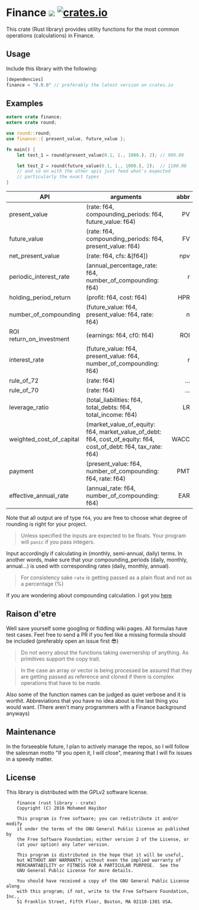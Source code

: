 # Finance ![](https://travis-ci.org/mohamedhayibor/finance.svg?branch=master) [![crates.io](https://img.shields.io/crates/v/finance.svg)](https://crates.io/crates/finance)


This crate (Rust library) provides utility functions for the most common operations (calculations) in Finance.

## Usage

Include this library with the following:
```rust
[dependencies]
finance = "0.0.0" // preferably the latest version on crates.io
```
## Examples
```rust
extern crate finance;
extern crate round;

use round::round;
use finance::{ present_value, future_value };

fn main() {
    let test_1 = round(present_value(0.1, 1., 1000.), 2); // 909.09

    let test_2 = round(future_value(0.1, 1., 1000.), 2);  // 1100.00
    // and so on with the other apis just feed what's expected
    // particularly the exact types
}

```

| API | arguments | abbr |
|-----|--------|--------:|
| present_value | (rate: f64, compounding_periods: f64, future_value: f64) | PV |
| future_value | (rate: f64, compounding_periods: f64, present_value: f64) | FV |
| net_present_value | (rate: f64, cfs: &[f64]) | npv |
| periodic_interest_rate | (annual_percentage_rate: f64, number_of_compounding: f64) | r |
| holding_period_return | (profit: f64, cost: f64) | HPR |
| number_of_compounding | (future_value: f64, present_value: f64, rate: f64) | n |
| ROI return_on_investment | (earnings: f64, cf0: f64) | ROI |
| interest_rate | (future_value: f64, present_value: f64, number_of_compounding: f64) | r |
| rule_of_72 | (rate: f64) | ... |
| rule_of_70 | (rate: f64) | ... |
| leverage_ratio | (total_liabilities: f64, total_debts: f64, total_income: f64) | LR |
| weighted_cost_of_capital | (market_value_of_equity: f64, market_value_of_debt: f64, cost_of_equity: f64, cost_of_debt: f64, tax_rate: f64) | WACC |
| payment | (present_value: f64, number_of_compounding: f64, rate: f64) | PMT |
| effective_annual_rate | (annual_rate: f64, number_of_compounding: f64) | EAR |

Note that all output are of type `f64`, you are free to choose what degree of rounding is right for your project.

> Unless specified the inputs are expected to be floats. Your program will `panic` if you pass integers.

Input accordingly if calculating in (monthly, semi-annual, daily) terms. In another words, make sure that your compounding_periods (daily, monthly, annual...) is used with corresponding rates (daily, monthly, annual).

> For consistency sake `rate` is getting passed as a plain float and not as a percentage (%)

If you are wondering about compounding calculation. I got you [here](https://github.com/mohamedhayibor/rust_compound)

## Raison d'etre

Well save yourself some googling or fiddling wiki pages. All formulas have test cases. Feel free to send a PR if you feel like a missing formula should be included (preferably open an issue first :sunglasses:)

> Do not worry about the functions taking owernership of anything. As primitives support the copy trait.

> In the case an array or vector is being processed be assured that they are getting passed as reference and cloned if there is complex operations that have to be made.

Also some of the function names can be judged as quiet verbose and it is worthit. Abbreviations that you have no idea about is the last thing you would want. (There aren't many programmers with a Finance background anyways)

## Maintenance

In the forseeable future, I plan to actively manage the repos, so I will follow the salesman motto "If you open it, I will close", meaning that I will fix issues in a speedy matter.

## License

This library is distributed with the GPLv2 software license.

```
    finance (rust library - crate)
    Copyright (C) 2016 Mohamed Hayibor

    This program is free software; you can redistribute it and/or modify
    it under the terms of the GNU General Public License as published by
    the Free Software Foundation; either version 2 of the License, or
    (at your option) any later version.

    This program is distributed in the hope that it will be useful,
    but WITHOUT ANY WARRANTY; without even the implied warranty of
    MERCHANTABILITY or FITNESS FOR A PARTICULAR PURPOSE.  See the
    GNU General Public License for more details.

    You should have received a copy of the GNU General Public License along
    with this program; if not, write to the Free Software Foundation, Inc.,
    51 Franklin Street, Fifth Floor, Boston, MA 02110-1301 USA.
```
